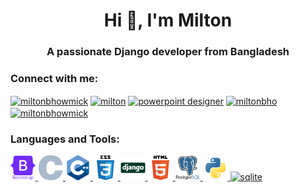<h1 align="center">Hi 👋, I'm Milton</h1>
<h3 align="center">A passionate Django developer from Bangladesh</h3>

<h3 align="left">Connect with me:</h3>
<p align="left">
<a href="https://twitter.com/miltonbhowmick" target="blank"><img align="center" src="https://cdn.jsdelivr.net/npm/simple-icons@3.0.1/icons/twitter.svg" alt="miltonbhowmick" height="30" width="40" /></a>
<a href="https://stackoverflow.com/users/6487553/miltonbhowmick" target="blank"><img align="center" src="https://cdn.jsdelivr.net/npm/simple-icons@3.0.1/icons/stackoverflow.svg" alt="milton" height="30" width="40" /></a>
<a href="https://www.youtube.com/channel/UCzgmFuUFQy7nXx4fp64luww" target="blank"><img align="center" src="https://cdn.jsdelivr.net/npm/simple-icons@3.0.1/icons/youtube.svg" alt="powerpoint designer" height="30" width="40" /></a>
<a href="https://www.hackerrank.com/miltonbho" target="blank"><img align="center" src="https://cdn.jsdelivr.net/npm/simple-icons@3.0.1/icons/hackerrank.svg" alt="miltonbho" height="30" width="40" /></a>
<a href="https://codeforces.com/profile/Miltonbhowmick" target="blank"><img align="center" src="https://cdn.jsdelivr.net/npm/simple-icons@3.0.1/icons/codeforces.svg" alt="miltonbhowmick" height="30" width="40" /></a>
</p>

<h3 align="left">Languages and Tools:</h3>
<p align="left"> <a href="https://getbootstrap.com" target="_blank"> <img src="https://raw.githubusercontent.com/devicons/devicon/master/icons/bootstrap/bootstrap-plain-wordmark.svg" alt="bootstrap" width="40" height="40"/> </a> <a href="https://www.cprogramming.com/" target="_blank"> <img src="https://raw.githubusercontent.com/devicons/devicon/master/icons/c/c-original.svg" alt="c" width="40" height="40"/> </a> <a href="https://www.w3schools.com/cpp/" target="_blank"> <img src="https://raw.githubusercontent.com/devicons/devicon/master/icons/cplusplus/cplusplus-original.svg" alt="cplusplus" width="40" height="40"/> </a> <a href="https://www.w3schools.com/css/" target="_blank"> <img src="https://raw.githubusercontent.com/devicons/devicon/master/icons/css3/css3-original-wordmark.svg" alt="css3" width="40" height="40"/> </a> <a href="https://www.djangoproject.com/" target="_blank"> <img src="https://raw.githubusercontent.com/devicons/devicon/master/icons/django/django-original.svg" alt="django" width="40" height="40"/> </a> <a href="https://www.w3.org/html/" target="_blank"> <img src="https://raw.githubusercontent.com/devicons/devicon/master/icons/html5/html5-original-wordmark.svg" alt="html5" width="40" height="40"/> </a> <a href="https://www.postgresql.org" target="_blank"> <img src="https://raw.githubusercontent.com/devicons/devicon/master/icons/postgresql/postgresql-original-wordmark.svg" alt="postgresql" width="40" height="40"/> </a> <a href="https://www.python.org" target="_blank"> <img src="https://raw.githubusercontent.com/devicons/devicon/master/icons/python/python-original.svg" alt="python" width="40" height="40"/> </a> <a href="https://www.sqlite.org/" target="_blank"> <img src="https://www.vectorlogo.zone/logos/sqlite/sqlite-icon.svg" alt="sqlite" width="40" height="40"/> </a> </p>

